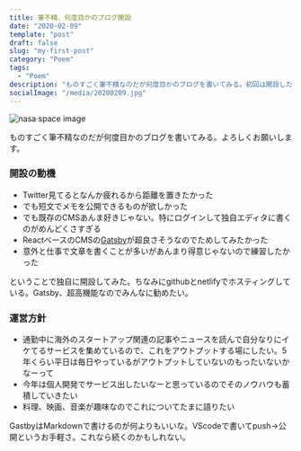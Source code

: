 ```yaml
---
title: 筆不精、何度目かのブログ開設
date: "2020-02-09"
template: "post"
draft: false
slug: "my-first-post"
category: "Poem"
tags:
  - "Poem"
description: "ものすごく筆不精なのだが何度目かのブログを書いてみる。初回は開設した動機と運営方針について。"
socialImage: "/media/20200209.jpg"
---
```


![nasa space image]("/media/20200209.jpg)

ものすごく筆不精なのだが何度目かのブログを書いてみる。よろしくお願いします。

### 開設の動機
- Twitter見てるとなんか疲れるから距離を置きたかった
- でも短文でメモを公開できるものが欲しかった
- でも既存のCMSあんま好きじゃない。特にログインして独自エディタに書くのがめんどくさすぎる
- ReactベースのCMSの[Gatsby](https://www.gatsbyjs.org/)が超良さそうなのでためしてみたかった
- 意外と仕事で文章を書くことが多いがあんまり得意じゃないので練習したかった

ということで独自に開設してみた。ちなみにgithubとnetlifyでホスティングしている。Gatsby、超高機能なのでみんなに勧めたい。

### 運営方針
- 通勤中に海外のスタートアップ関連の記事やニュースを読んで自分なりにイケてるサービスを集めているので、これをアウトプットする場にしたい。5年くらい平日は毎日やっているがアウトプットしていないのもったいないかなーって
- 今年は個人開発でサービス出したいなーと思っているのでそのノウハウも蓄積していきたい
- 料理、映画、音楽が趣味なのでこれについてたまに語りたい

GastbyはMarkdownで書けるのが何よりもいいな。VScodeで書いてpush→公開というお手軽さ。これなら続くのかもしれない。